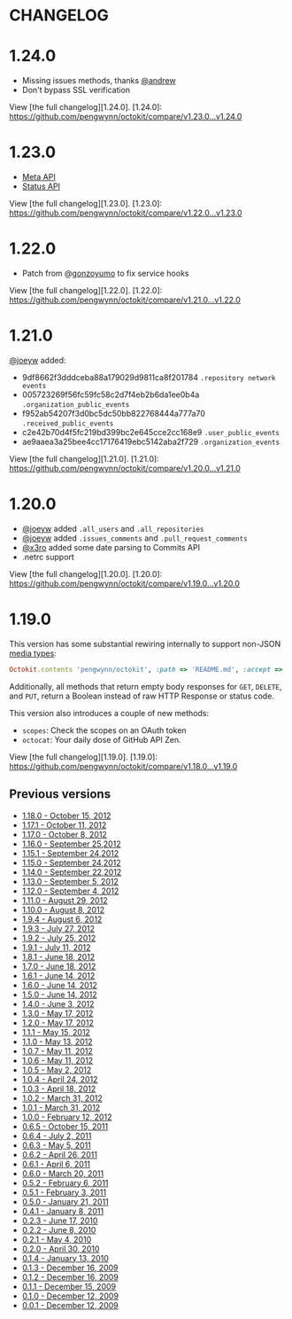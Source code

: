 # CHANGELOG

# 1.24.0

* Missing issues methods, thanks [@andrew](https://github.com/andrew)
* Don't bypass SSL verification

View [the full changelog][1.24.0].
[1.24.0]: https://github.com/pengwynn/octokit/compare/v1.23.0...v1.24.0

# 1.23.0

* [Meta API][]
* [Status API][]

View [the full changelog][1.23.0].
[1.23.0]: https://github.com/pengwynn/octokit/compare/v1.22.0...v1.23.0


[Meta API]: http://developer.github.com/v3/meta/
[Status API]: https://status.github.com/api

# 1.22.0

* Patch from @[gonzoyumo][] to fix service hooks

[gonzoyumo]: https://github.com/gonzoyumo

View [the full changelog][1.22.0].
[1.22.0]: https://github.com/pengwynn/octokit/compare/v1.21.0...v1.22.0

# 1.21.0

[@joeyw](https://github.com/joeyw) added:

* 9df8662f3dddceba88a179029d9811ca8f201784 `.repository network events`
* 005723269f56fc59fc58c2d7f4eb2b6da1ee0b4a `.organization_public_events`
* f952ab54207f3d0bc5dc50bb822768444a777a70 `.received_public_events`
* c2e42b70d4f5fc219bd399bc2e645cce2cc168e9 `.user_public_events`
* ae9aaea3a25bee4cc17176419ebc5142aba2f729 `.organization_events`

View [the full changelog][1.21.0].
[1.21.0]: https://github.com/pengwynn/octokit/compare/v1.20.0...v1.21.0

# 1.20.0

* [@joeyw](https://github.com/joeyw) added `.all_users` and `.all_repositories`
* [@joeyw](https://github.com/joeyw) added `.issues_comments` and `.pull_request_comments`
* [@x3ro](https://github.com/x3ro) added some date parsing to Commits API
* .netrc support

View [the full changelog][1.20.0].
[1.20.0]: https://github.com/pengwynn/octokit/compare/v1.19.0...v1.20.0


# 1.19.0

This version has some substantial rewiring internally to support non-JSON
[media types][media-types]:

```ruby
Octokit.contents 'pengwynn/octokit', :path => 'README.md', :accept => 'application/vnd.github.html'
```

Additionally, all methods that return empty body responses for `GET`, `DELETE`,
and `PUT`, return a Boolean instead of raw HTTP Response or status code.

This version also introduces a couple of new methods:

* `scopes`: Check the scopes on an OAuth token
* `octocat`: Your daily dose of GitHub API Zen.

View [the full changelog][1.19.0].
[1.19.0]: https://github.com/pengwynn/octokit/compare/v1.18.0...v1.19.0

## Previous versions

* [1.18.0 - October 15, 2012](https://github.com/pengwynn/octokit/compare/v1.17.1...v1.18.0)
* [1.17.1 - October 11, 2012](https://github.com/pengwynn/octokit/compare/v1.17.0...v1.17.1)
* [1.17.0 - October 8, 2012](https://github.com/pengwynn/octokit/compare/v1.16.0...v1.17.0)
* [1.16.0 - September 25,2012](https://github.com/pengwynn/octokit/compare/v1.15.1...v1.16.0)
* [1.15.1 - September 24,2012](https://github.com/pengwynn/octokit/compare/v1.15.0...v1.15.1)
* [1.15.0 - September 24,2012](https://github.com/pengwynn/octokit/compare/v1.14.0...v1.15.0)
* [1.14.0 - September 22,2012](https://github.com/pengwynn/octokit/compare/v1.13.0...v1.14.0)
* [1.13.0 - September 5, 2012](https://github.com/pengwynn/octokit/compare/v1.12.0...v1.13.0)
* [1.12.0 - September 4, 2012](https://github.com/pengwynn/octokit/compare/v1.11.0...v1.12.0)
* [1.11.0 - August 29, 2012](https://github.com/pengwynn/octokit/compare/v1.10.0...v1.11.0)
* [1.10.0 - August 8, 2012](https://github.com/pengwynn/octokit/compare/v1.9.4...v1.10.0)
* [1.9.4 - August 6, 2012](https://github.com/pengwynn/octokit/compare/v1.9.3...v1.9.4)
* [1.9.3 - July 27, 2012](https://github.com/pengwynn/octokit/compare/v1.9.2...v1.9.3)
* [1.9.2 - July 25, 2012](https://github.com/pengwynn/octokit/compare/v1.9.1...v1.9.2)
* [1.9.1 - July 11, 2012](https://github.com/pengwynn/octokit/compare/v1.8.1...v1.9.1)
* [1.8.1 - June 18, 2012](https://github.com/pengwynn/octokit/compare/v1.8.0...v1.8.1)
* [1.7.0 - June 18, 2012](https://github.com/pengwynn/octokit/compare/v1.6.1...v1.7.0)
* [1.6.1 - June 14, 2012](https://github.com/pengwynn/octokit/compare/v1.6.0...v1.6.1)
* [1.6.0 - June 14, 2012](https://github.com/pengwynn/octokit/compare/v1.5.0...v1.6.0)
* [1.5.0 - June 14, 2012](https://github.com/pengwynn/octokit/compare/v1.4.0...v1.5.0)
* [1.4.0 - June 3, 2012](https://github.com/pengwynn/octokit/compare/v1.3.0...v1.4.0)
* [1.3.0 - May 17, 2012](https://github.com/pengwynn/octokit/compare/v1.2.1...v1.3.0)
* [1.2.0 - May 17, 2012](https://github.com/pengwynn/octokit/compare/v1.1.1...v1.2.0)
* [1.1.1 - May 15, 2012](https://github.com/pengwynn/octokit/compare/v1.1.0...v1.1.1)
* [1.1.0 - May 13, 2012](https://github.com/pengwynn/octokit/compare/v1.0.7...v1.1.0)
* [1.0.7 - May 11, 2012](https://github.com/pengwynn/octokit/compare/v1.0.6...v1.0.7)
* [1.0.6 - May 11, 2012](https://github.com/pengwynn/octokit/compare/v1.0.5...v1.0.6)
* [1.0.5 - May 2, 2012](https://github.com/pengwynn/octokit/compare/v1.0.4...v1.0.5)
* [1.0.4 - April 24, 2012](https://github.com/pengwynn/octokit/compare/v1.0.3...v1.0.4)
* [1.0.3 - April 18, 2012](https://github.com/pengwynn/octokit/compare/v1.0.2...v1.0.3)
* [1.0.2 - March 31, 2012](https://github.com/pengwynn/octokit/compare/v1.0.1...v1.0.2)
* [1.0.1 - March 31, 2012](https://github.com/pengwynn/octokit/compare/v1.0.0...v1.0.1)
* [1.0.0 - February 12, 2012](https://github.com/pengwynn/octokit/compare/v0.6.5...v1.0.0)
* [0.6.5 - October 15, 2011](https://github.com/pengwynn/octokit/compare/v0.6.4...v0.6.5)
* [0.6.4 - July 2, 2011](https://github.com/pengwynn/octokit/compare/v0.6.3...v0.6.4)
* [0.6.3 - May 5, 2011](https://github.com/pengwynn/octokit/compare/v0.6.2...v0.6.3)
* [0.6.2 - April 26, 2011](https://github.com/pengwynn/octokit/compare/v0.6.1...v0.6.2)
* [0.6.1 - April 6, 2011](https://github.com/pengwynn/octokit/compare/v0.6.0...v0.6.1)
* [0.6.0 - March 20, 2011](https://github.com/pengwynn/octokit/compare/v0.5.2...v0.6.0)
* [0.5.2 - February 6, 2011](https://github.com/pengwynn/octokit/compare/v0.5.1...v0.5.2)
* [0.5.1 - February 3, 2011](https://github.com/pengwynn/octokit/compare/v0.5.0...v0.5.1)
* [0.5.0 - January 21, 2011](https://github.com/pengwynn/octokit/compare/v0.4.1...v0.5.0)
* [0.4.1 - January 8, 2011](https://github.com/pengwynn/octokit/compare/v0.2.3...v0.4.1)
* [0.2.3 - June 17, 2010](https://github.com/pengwynn/octokit/compare/v0.2.2...v0.2.3)
* [0.2.2 - June 8, 2010](https://github.com/pengwynn/octokit/compare/v0.2.1...v0.2.2)
* [0.2.1 - May 4, 2010](https://github.com/pengwynn/octokit/compare/v0.2.0...v0.2.1)
* [0.2.0 - April 30, 2010](https://github.com/pengwynn/octokit/compare/v0.1.4...v0.2.0)
* [0.1.4 - January 13, 2010](https://github.com/pengwynn/octokit/compare/v0.1.3...v0.1.4)
* [0.1.3 - December 16, 2009](https://github.com/pengwynn/octokit/compare/v0.1.2...v0.1.3)
* [0.1.2 - December 16, 2009](https://github.com/pengwynn/octokit/compare/v0.1.1...v0.1.2)
* [0.1.1 - December 15, 2009](https://github.com/pengwynn/octokit/compare/v0.1.0...v0.1.1)
* [0.1.0 - December 12, 2009](https://github.com/pengwynn/octokit/compare/v0.0.1...v0.1.0)
* [0.0.1 - December 12, 2009](https://github.com/pengwynn/octokit/compare/cb7d5480944229e1a5ddfa9d1113903628765584...v0.0.1)


[media-types]: http://developer.github.com/v3/media/
